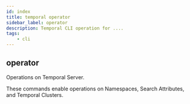 ```yaml
---
id: index
title: temporal operator
sidebar_label: operator
description: Temporal CLI operation for ....
tags:
	- cli
---
```


## operator

Operations on Temporal Server.

These commands enable operations on Namespaces, Search Attributes, and Temporal Clusters.

